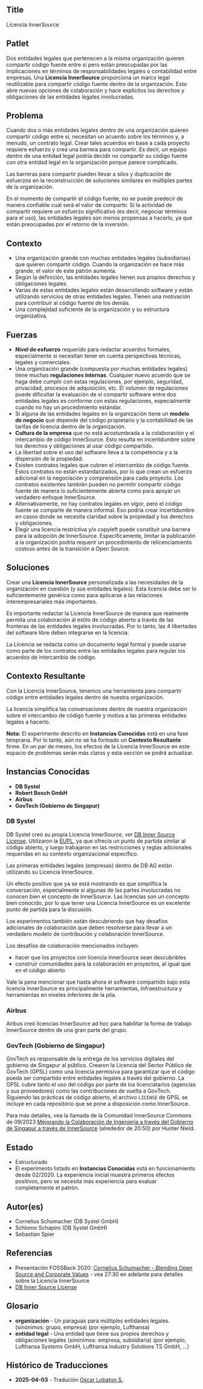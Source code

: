 ## Title

Licencia InnerSource

## Patlet

Dos entidades legales que pertenecen a la misma organización quieren compartir código fuente entre sí pero están preocupadas por las implicaciones en términos de responsabilidades legales o contabilidad entre empresas.
Una **Licencia InnerSource** proporciona un marco legal reutilizable para compartir código fuente dentro de la organización. Esto abre nuevas opciones de colaboración y hace explícitos los derechos y obligaciones de las entidades legales involucradas.

## Problema

Cuando dos o más entidades legales dentro de una organización quieren compartir código entre sí, necesitan un acuerdo sobre los términos y, a menudo, un contrato legal. Crear tales acuerdos en base a cada proyecto requiere esfuerzo y crea una barrera para compartir. Es decir, un equipo dentro de una entidad legal podría decidir no compartir su código fuente con otra entidad legal en la organización porque parece complicado.

Las barreras para compartir pueden llevar a silos y duplicación de esfuerzos en la reconstrucción de soluciones similares en múltiples partes de la organización.

En el momento de compartir el código fuente, no se puede predecir de manera confiable cuál será el valor de compartir. Si la actividad de compartir requiere un esfuerzo significativo (es decir, negociar términos para el uso), las entidades legales son menos propensas a hacerlo, ya que están preocupadas por el retorno de la inversión.

## Contexto

- Una organización grande con muchas entidades legales (subsidiarias) que quieren compartir código. Cuando la organización se hace más grande, el valor de este patrón aumenta.
- Según la definición, las entidades legales tienen sus propios derechos y obligaciones legales.
- Varias de estas entidades legales están desarrollando software y están utilizando servicios de otras entidades legales. Tienen una motivación para contribuir al código fuente de los demás.
- Una complejidad suficiente de la organización y su estructura organizativa.

## Fuerzas

- **Nivel de esfuerzo** requerido para redactar acuerdos formales, especialmente si necesitan tener en cuenta perspectivas técnicas, legales y comerciales.
- Una organización grande (compuesta por muchas entidades legales) tiene muchas **regulaciones internas**. Cualquier nuevo acuerdo que se haga debe cumplir con estas regulaciones, por ejemplo, seguridad, privacidad, procesos de adquisición, etc. El volumen de regulaciones puede dificultar la evaluación de si compartir software entre dos entidades legales es conforme con estas regulaciones, especialmente cuando no hay un procedimiento estándar.
- Si alguna de las entidades legales en la organización tiene un **modelo de negocio** que depende del código propietario y la contabilidad de las tarifas de licencia dentro de la organización.
- **Cultura de la empresa** que no está acostumbrada a la colaboración y el intercambio de código InnerSource. Esto resulta en incertidumbre sobre los derechos y obligaciones al usar código compartido.
- La libertad sobre el uso del software lleva a la competencia y a la dispersión de la propiedad.
- Existen contratos legales que cubren el intercambio de código fuente. Estos contratos no están estandarizados, por lo que crean un esfuerzo adicional en la negociación y comprensión para cada proyecto. Los contratos existentes también pueden no permitir compartir código fuente de manera lo suficientemente abierta como para apoyar un verdadero enfoque InnerSource.
- Alternativamente, no hay contratos legales en vigor, pero el código fuente se comparte de manera informal. Eso podría crear incertidumbre en casos donde se necesita claridad sobre la propiedad y los derechos y obligaciones.
- Elegir una licencia restrictiva y/o copyleft puede constituir una barrera para la adopción de InnerSource. Específicamente, limitar la publicación a la organización podría requerir un procedimiento de relicenciamiento costoso antes de la transición a Open Source.

## Soluciones

Crear una **Licencia InnerSource** personalizada a las necesidades de la organización en cuestión (y sus entidades legales). Esta licencia debe ser lo suficientemente genérica como para aplicarse a las relaciones interempresariales más importantes.

Es importante redactar la Licencia InnerSource de manera que realmente permita una colaboración al estilo de código abierto a través de las fronteras de las entidades legales involucradas. Por lo tanto, las 4 libertades del software libre deben integrarse en la licencia.

La Licencia se redacta como un documento legal formal y puede usarse como parte de los contratos entre las entidades legales para regular los acuerdos de intercambio de código.

## Contexto Resultante

Con la Licencia InnerSource, tenemos una herramienta para compartir código entre entidades legales dentro de nuestra organización.

La licencia simplifica las conversaciones dentro de nuestra organización sobre el intercambio de código fuente y motiva a las primeras entidades legales a hacerlo.

**Nota:** El experimento descrito en **Instancias Conocidas** está en una fase temprana. Por lo tanto, aún no se ha formado un **Contexto Resultante** firme. En un par de meses, los efectos de la Licencia InnerSource en este espacio de problemas serán más claros y esta sección se podrá actualizar.

## Instancias Conocidas

- **DB Systel**
- **Robert Bosch GmbH**
- **Airbus**
- **GovTech (Gobierno de Singapur)**

### DB Systel

DB Systel creó su propia Licencia InnerSource, ver [DB Inner Source License][db-inner-source-license]. Utilizaron la [EUPL][eupl], ya que ofrecía un punto de partida similar al código abierto, y luego trabajaron en las restricciones y reglas adicionales requeridas en su contexto organizacional específico.

Las primeras entidades legales (empresas) dentro de DB AG están utilizando su Licencia InnerSource.

Un efecto positivo que ya se está mostrando es que simplifica la conversación, especialmente si algunas de las partes involucradas no conocen bien el concepto de InnerSource. Las licencias son un concepto bien conocido, por lo que tener una Licencia InnerSource es un excelente punto de partida para la discusión.

Los experimentos también están descubriendo que hay desafíos adicionales de colaboración que deben resolverse para llevar a un verdadero modelo de contribución y colaboración InnerSource.

Los desafíos de colaboración mencionados incluyen:

- hacer que los proyectos con licencia InnerSource sean descubribles
- construir comunidades para la colaboración en proyectos, al igual que en el código abierto

Vale la pena mencionar que hasta ahora el software compartido bajo esta licencia InnerSource es principalmente herramientas, infraestructura y herramientas en niveles inferiores de la pila.

### Airbus

Airbus creó licencias InnerSource ad hoc para habilitar la forma de trabajo InnerSource dentro de una gran parte del grupo.

### GovTech (Gobierno de Singapur)

GovTech es responsable de la entrega de los servicios digitales del gobierno de Singapur al público.
Crearon la Licencia del Sector Público de GovTech (GPSL) como una licencia permisiva para garantizar que el código pueda ser compartido entre entidades legales a través del gobierno.
La GPSL cubre tanto el uso del código por parte de los licenciatarios (agencias y sus proveedores) como las contribuciones de vuelta a GovTech.
Siguiendo las prácticas de código abierto, el archivo `LICENSE` de GPSL se incluye en cada repositorio que se pone a disposición como InnerSource.

Para más detalles, vea la llamada de la Comunidad InnerSource Commons de 09/2023 [Mejorando la Colaboración de Ingeniería a través del Gobierno de Singapur a través de InnerSource](https://www.youtube.com/watch?v=-zu2X2iERv8&t=1257s&ab_channel=InnerSourceCommons) (alrededor de 20:50) por Hunter Nield.

## Estado

* Estructurado
* El experimento listado en **Instancias Conocidas** está en funcionamiento desde 02/2020. La experiencia inicial muestra primeros efectos positivos, pero se necesita más experiencia para evaluar completamente el patrón.

## Autor(es)

- Cornelius Schumacher (DB Systel GmbH)
- Schlomo Schapiro (DB Systel GmbH)
- Sebastian Spier

## Referencias

- Presentación FOSSBack 2020: [Cornelius Schumacher - Blending Open Source and Corporate Values](https://youtu.be/hikC6U8X_Ec) - vea 27:30 en adelante para detalles sobre la Licencia InnerSource
- [DB Inner Source License][db-inner-source-license]

## Glosario

- **organización** - Un paraguas para múltiples entidades legales. (sinónimos: grupo, empresa) (por ejemplo, Lufthansa)
- **entidad legal** - Una entidad que tiene sus propios derechos y obligaciones legales (sinónimos: empresa, subsidiaria) (por ejemplo, Lufthansa Systems GmbH, Lufthansa Industry Solutions TS GmbH, ...)

[db-inner-source-license]: https://github.com/dbsystel/open-source-policies/blob/master/DB-Inner-Source-License.md
[eupl]: https://joinup.ec.europa.eu/collection/eupl/eupl-text-eupl-12

## Histórico de Traducciones

- **2025-04-03** - Tradución [Oscar Lobaton S.](https://github.com/ovas04)
